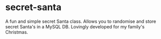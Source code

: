 # secret-santa
A fun and simple secret Santa class. Allows you to randomise and store secret Santa's in a MySQL DB. Lovingly developed for my family's Christmas.
